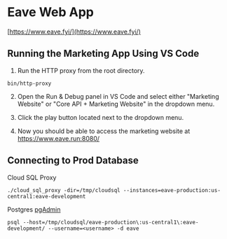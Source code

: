 # Eave Web App

[https://www.eave.fyi/](https://www.eave.fyi/)

## Running the Marketing App Using VS Code

1. Run the HTTP proxy from the root directory.
```
bin/http-proxy
```

2. Open the Run & Debug panel in VS Code and select either "Marketing Website" or "Core API + Marketing Website" in the dropdown menu.

3. Click the play button located next to the dropdown menu.

4. Now you should be able to access the marketing website at https://www.eave.run:8080/


## Connecting to Prod Database

Cloud SQL Proxy
```
./cloud_sql_proxy -dir=/tmp/cloudsql --instances=eave-production:us-central1:eave-development
```

Postgres [pgAdmin](https://www.pgadmin.org/)
```
psql --host=/tmp/cloudsql/eave-production\:us-central1\:eave-development/ --username=<username> -d eave
```